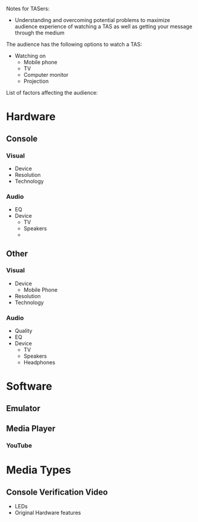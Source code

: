 Notes for TASers:
- Understanding and overcoming potential problems to maximize audience experience of watching a TAS as well as getting your message through the medium

The audience has the following options to watch a TAS:

- Watching on 
  - Mobile phone
  - TV
  - Computer monitor
  - Projection

List of factors affecting the audience:

# Hardware

## Console
### Visual
- Device
- Resolution
- Technology

### Audio
- EQ
- Device
  - TV
  - Speakers
  - 

## Other
### Visual
- Device
  - Mobile Phone
- Resolution
- Technology

### Audio
- Quality
- EQ
- Device
  - TV
  - Speakers
  - Headphones

# Software

## Emulator

## Media Player

### YouTube

# Media Types

## Console Verification Video
- LEDs
- Original Hardware features